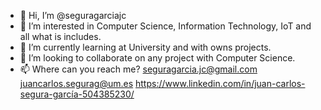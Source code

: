 - 👋 Hi, I’m @seguragarciajc
- 👀 I’m interested in Computer Science, Information Technology, IoT and all what is includes.
- 🌱 I’m currently learning at University and with owns projects.
- 💞️ I’m looking to collaborate on any project with Computer Science.
- 📫 Where can you reach me? seguragarcia.jc@gmail.com juancarlos.segurag@um.es https://www.linkedin.com/in/juan-carlos-segura-garcía-504385230/

<!---
seguragarciajc/seguragarciajc is a ✨ special ✨ repository because its `README.md` (this file) appears on your GitHub profile.
You can click the Preview link to take a look at your changes.
--->
